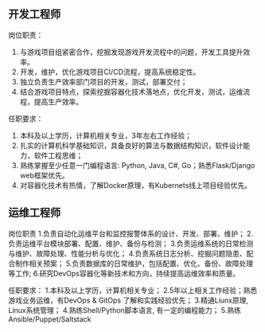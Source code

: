 ## 开发工程师

岗位职责：

1.  与游戏项目组紧密合作，挖掘发现游戏开发流程中的问题，开发工具提升效率。
2.  开发，维护，优化游戏项目CI/CD流程，提高系统稳定性。
3.  独立负责生产效率部门项目的开发，测试，部署交付；
4.  结合游戏项目特点，探索挖掘容器化技术落地点，优化开发，测试，运维流程，提高生产效率。

任职要求：
1.  本科及以上学历，计算机相关专业，3年左右工作经验；
2.  扎实的计算机科学基础知识，具备良好的算法与数据结构知识，软件设计能力，软件工程思维；
3.  熟练掌握至少任意一门编程语言: Python, Java, C#, Go；熟悉Flask/Django web框架优先。
4.  对容器化技术有热情，了解Docker原理，有Kubernets线上项目经验优先。

## 运维工程师

岗位职责
  1.负责自动化运维平台和监控报警体系的设计、开发、部署、维护；
  2.负责运维平台模块部署、配置、维护、备份与检测；
  3.负责运维系统的日常检测与维护、故障处理、性能分析与优化；
  4.负责系统日志分析、挖掘问题隐患、配合制作相关预案；
  5.负责数据库的日常维护，包括配置、优化、备份、故障处理等工作;
  6.研究DevOps容器化等新技术和方向，持续提高运维效率和质量。

任职要求：
  1.本科及以上学历，计算机相关专业；
  2.5年以上相关工作经验；熟悉游戏业务运维，有DevOps & GitOps 了解和实践经验优先；
  3.精通Liunx原理, Linux系统管理；
  4.熟练Shell/Python脚本语言, 有一定的编程能力；
  5.熟练Ansible/Puppet/Saltstack
